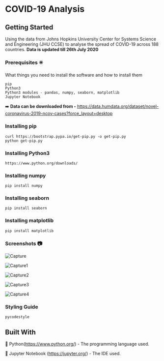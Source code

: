 # COVID-19 Analysis

## Getting Started

Using the data from Johns Hopkins University Center for Systems Science and Engineering (JHU CCSE) to analyse the spread of COVID-19 across 188 countries.
**Data is updated till 26th July 2020**

### Prerequisites :eight_spoked_asterisk:

What things you need to install the software and how to install them

```
pip
Python3
Python3 modules - pandas, numpy, seaborn, matplotlib 
Jupyter Notebook
```
:arrow_right: **Data can be downloaded from -** https://data.humdata.org/dataset/novel-coronavirus-2019-ncov-cases?force_layout=desktop

### Installing pip 
```
curl https://bootstrap.pypa.io/get-pip.py -o get-pip.py
python get-pip.py
```
### Installing Python3 
```
https://www.python.org/downloads/
```
### Installing numpy
```
pip install numpy
```
### Installing seaborn
```
pip install seaborn
```
### Installing matplotlib 
```
pip install matplotlib
```
### Screenshots  :camera: 
![Capture](https://user-images.githubusercontent.com/63666629/88534062-ec4b9d80-d024-11ea-90cb-ac5cb15de6da.PNG)

![Capture1](https://user-images.githubusercontent.com/63666629/88534067-eeadf780-d024-11ea-9cbc-957b7327fef9.PNG)

![Capture2](https://user-images.githubusercontent.com/63666629/88534073-f372ab80-d024-11ea-94a8-e01b9c44ce75.PNG)

![Capture3](https://user-images.githubusercontent.com/63666629/88534081-f53c6f00-d024-11ea-9518-980a150f7e6b.PNG)

![Capture4](https://user-images.githubusercontent.com/63666629/88534083-f66d9c00-d024-11ea-86d2-b98c8740c76c.PNG)

### Styling Guide
```
pycodestyle 
```
## Built With

:beginner: Python(https://www.python.org/) - The programming language used.

:beginner: Jupyter Notebook (https://jupyter.org/) -  The IDE used.



